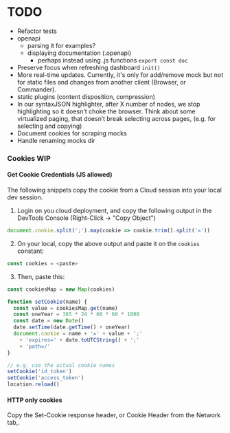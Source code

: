 # TODO

- Refactor tests
- openapi
  - parsing it for examples?
  - displaying documentation (.openapi)
    - perhaps instead using .js functions `export const doc`
- Preserve focus when refreshing dashboard `init()`
- More real-time updates. Currently, it's only for add/remove mock but not for
  static files and changes from another client (Browser, or Commander). 
- static plugins (content disposition, compression)
- In our syntaxJSON highlighter, after X number of nodes, we stop highlighting so
  it doesn't choke the browser. Think about some virtualized paging, that doesn’t break
  selecting across pages, (e.g. for selecting and copying)
- Document cookies for scraping mocks
- Handle renaming mocks dir


### Cookies WIP
#### Get Cookie Credentials (JS allowed)
The following snippets copy the cookie from a Cloud session into your local dev session.

1. Login on you cloud deployment, and copy the following output in the DevTools Console
   (Right-Click &rarr; "Copy Object")
```js
document.cookie.split(';').map(cookie => cookie.trim().split('='))
```

2. On your local, copy the above output and paste it on the `cookies` constant:

```js
const cookies = <paste>
```

3. Then, paste this:
```js
const cookiesMap = new Map(cookies)

function setCookie(name) {
  const value = cookiesMap.get(name)
  const oneYear = 365 * 24 * 60 * 60 * 1000
  const date = new Date()
  date.setTime(date.getTime() + oneYear)
  document.cookie = name + '=' + value + ';'
    + 'expires=' + date.toUTCString() + ';'
    + 'path=/'
}

// e.g. use the actual cookie names
setCookie('id_token')
setCookie('access_token')
location.reload()
```


#### HTTP only cookies
Copy the Set-Cookie response header, or Cookie Header from the Network tab,.
